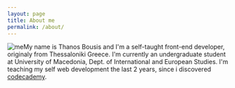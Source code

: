 ```yaml
---
layout: page
title: About me
permalink: /about/
---
```



<img src="{{ site.baseurl }}/assets/img/me.jpeg" alt="me" class="me">My name is Thanos Bousis and I'm a self-taught front-end developer, originaly from Thessaloniki Greece. I'm currently an undergraduate student at University of Macedonia, Dept. of International and European Studies. I'm teaching my self web development the last 2 years, since i discovered [codecademy](https://www.codecademy.com). 